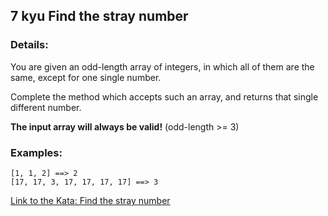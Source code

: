 ## 7 kyu Find the stray number

### Details:  
You are given an odd-length array of integers, in which all of them are the same, except for one single number.  

Complete the method which accepts such an array, and returns that single different number.  

**The input array will always be valid!** (odd-length >= 3)


### Examples:
```
[1, 1, 2] ==> 2
[17, 17, 3, 17, 17, 17, 17] ==> 3
```


[Link to the Kata: Find the stray number](https://www.codewars.com/kata/57f609022f4d534f05000024/csharp)